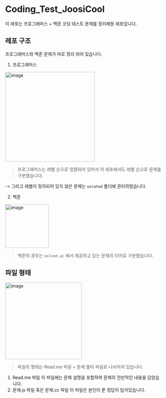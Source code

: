 # Coding_Test_JoosiCool

이 레포는 프로그래머스 + 백준 코딩 테스트 문제를 정리해둔 레포입니다. 
## 레포 구조
 
프로그래머스와 백준 문제가 따로 정리 되어 있습니다.
1. 프로그래머스 

<img width="287" alt="image" src="https://github.com/sean2337/Coding_Test_JoosiCool/assets/100525337/2888be08-8cdc-403f-8143-c916398f7a26">


> 프로그래머스는 레벨 순으로 정렬되어 있어서 이 레포에서도 레벨 순으로 문제를 구분했습니다.


-> 그리고 레벨이 정의되어 있지 않은 문제는 `unrated` 폴더에 관리하였습니다.

2. 백준


<img width="140" alt="image" src="https://github.com/sean2337/Coding_Test_JoosiCool/assets/100525337/589f8f1e-f0d3-4735-ab38-260e2f9869a9">


> 백준의 경우는 `solved.ac` 에서 제공하고 있는 문제의 티어로 구분했습니다.



## 파일 형태
<img width="245" alt="image" src="https://github.com/sean2337/Coding_Test_JoosiCool/assets/100525337/c6f07f94-620c-4771-995e-2c96510af311">

> 파일의 형태는 Read.me 파일 + 문제 풀이 파일로 나뉘어져 있습니다.
1. Read.me 파일
이 파일에는 문제 설명을 포함하여 문제의 전반적인 내용을 담았습니다.
2. 문제.js 파일 혹은 문제.cc 파일
이 파일은 본인이 푼 정답이 담겨있습니다. 
